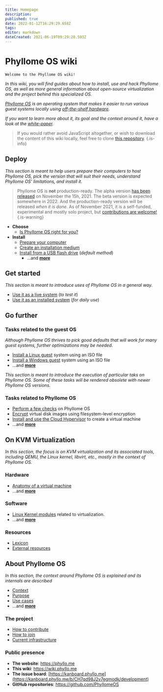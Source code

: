 ```yaml
---
title: Homepage
description: 
published: true
date: 2022-01-12T16:29:29.658Z
tags: 
editor: markdown
dateCreated: 2021-06-19T09:29:20.593Z
---
```


# Phyllome OS wiki

`Welcome to the Phyllome OS wiki! `

*In this wiki, you will find guides about how to install, use and hack Phyllome OS, as well as more general information about open-source virtualization and the project behind this specialized OS.*

*[Phyllome OS](https://phyllo.me/) is an operating system that makes it easier to run various guest systems locally using [off-the-shelf hardware](https://wiki.phyllo.me/deploy/prepare).*

*If you want to learn more about it, its goal and the context around it, have a look at the [white-paper](https://files.phyllo.me/s/oYwfxYpZcbppwr6).*

> If you would rather avoid JavaScript altogether, or wish to download the content of this wiki locally, feel free to clone [this repository](https://github.com/PhyllomeOS/wiki).
{.is-info}

## Deploy

*This section is meant to help users prepare their computers to host Phyllome OS, pick the version that will suit their needs, understand Phyllome OS' limitations, and install it.*

> Phyllome OS is **not** production-ready. The alpha version [has been released](https://github.com/PhyllomeOS/phyllomeos/releases) on November the 15h, 2021. The beta version is expected somewhere in 2022. And the production-ready version will be released *when it is done*. As of November 2021, it is a self-funded, experimental and mostly solo project, but [contributions are welcome!](/project/contribute)
> {.is-warning}

* **Choose**
	* [Is Phyllome OS right for you?](/deploy/rightforyou)
* **Install**
  * [Prepare your computer](/deploy/prepare)
  * [Create an installation medium](/deploy/medium)
  * [Install from a USB flash drive](/deploy/install) (*default method*)
	* ...and [**more**](https://wiki.phyllo.me/en/deploy)

## Get started

*This section is meant to introduce uses of Phyllome OS in a general way.*

* [Use it as a live system](/getstarted/live) (*to test it*)
* [Use it as an installed system](/getstarted/disk) (*for daily use*)

## Go further

### Tasks related to the guest OS

*Although Phyllome OS thrives to pick good defaults that will work for many guest systems, further optimizations may be needed.* 

* [Install a Linux guest](/gofurther/install-guest) system using an ISO file
* [Install a Windows guest](/gofurther/install-windows-guest) system using an ISO file
* ...and [**more**](https://wiki.phyllo.me/en/gofurther)

*This section is meant to introduce the execution of particular taks on Phyllome OS. Some of these tasks will be rendered obsolete with newer Phyllome OS versions.*

### Tasks related to Phyllome OS

* [Perform a few checks](/gofurther/checks) on Phyllome OS
* [Encrypt](/gofurther/encrypt) virtual disk images using filesystem-level encryption
* [Install and use the Cloud Hypervisor](/gofurther/cloud-hypervisor) to create a virtual machine
* ...and [**more**](https://wiki.phyllo.me/en/gofurther)

## On KVM Virtualization

*In this section, the focus is on KVM virtualization and its associated tools, including QEMU, the Linux kernel, libvirt, etc., mostly in the context of Phyllome OS.* 

### Hardware

* [Anatomy of a virtual machine](/virt/vm)
* ...and [**more**](https://wiki.phyllo.me/en/virt)

### Software

* [Linux Kernel modules](/virt/kernel-modules) related to virtualization.
* ...and [**more**](https://wiki.phyllo.me/en/virt)

### Resources

* [Lexicon](/virt/lexicon) 
* [External resources](/virt/resources)

## About Phyllome OS 

*In this section, the context around Phyllome OS is explained and its internals are described* 

* [Context](/phyllomeos/context)
* [Purpose](/phyllomeos/purpose)
* [Use cases](/phyllomeos/use-cases)
* ...and [**more**](https://wiki.phyllo.me/en/phyllomeos)

### The project

* [How to contribute](/project/contribute)
* [How to join](/project/join)
* [Current infrastructure](/project/infrastructure)

### Public presence

* **The website**: https://phyllo.me
* **This wiki**: https://wiki.phyllo.me
* **The issue board**: [https://kanboard.phyllo.me](https://kanboard.phyllo.me/b/CH7qd98J2v7egmodk/development)
* **GitHub repositories**: https://github.com/PhyllomeOS

